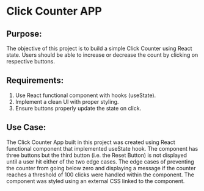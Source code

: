 # Click Counter APP

## Purpose: 
The objective of this project is to build a simple Click Counter using React state. Users should be able to increase or decrease the count by clicking on respective buttons.

## Requirements:
1. Use React functional component with hooks (useState).
2. Implement a clean UI with proper styling.
3. Ensure buttons properly update the state on click.


## Use Case:
The Click Counter App built in this project was created using React functional component that implemented useState hook. The component has three buttons but the third button (i.e. the Reset Button) is not displayed until a user hit either of the two edge cases. The edge cases of preventing the counter from going below zero and displaying a message if the counter reaches a threshold of 100 clicks were handled within the component. The component was styled using an external CSS linked to the component.
